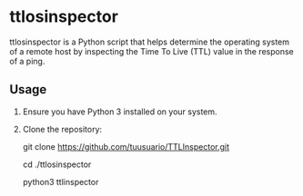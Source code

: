 # ttlosinspector
ttlosinspector is a Python script that helps determine the operating system of a remote host by inspecting the Time To Live (TTL) value in the response of a ping.

## Usage

1. Ensure you have Python 3 installed on your system.
2. Clone the repository:

   
    git clone https://github.com/tuusuario/TTLInspector.git
   
    cd ./ttlosinspector
   
    python3 ttlinspector

